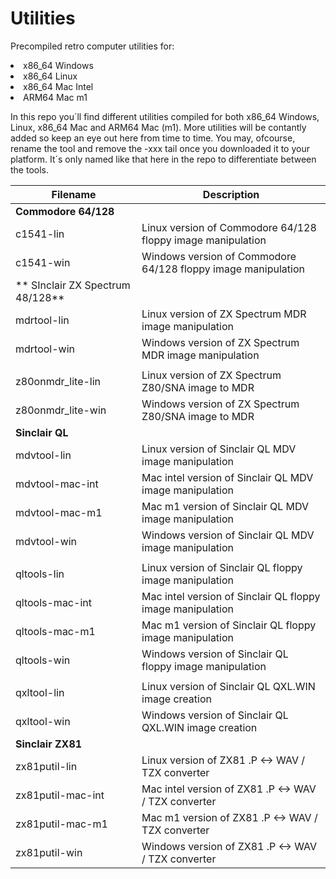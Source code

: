 # Utilities
Precompiled retro computer utilities for:

<li>x86_64 Windows
<li>x86_64 Linux
<li>x86_64 Mac Intel
<li>ARM64 Mac m1

In this repo you´ll find different utilities compiled for both x86_64 Windows, Linux, x86_64 Mac and ARM64 Mac (m1). More utilities will be contantly added so keep an eye out here from time to time. You may, ofcourse, rename the tool and remove the -xxx tail once you downloaded it to your platform. It´s only named like that here in the repo to differentiate between the tools.

| Filename  | Description |
| ------------- | ------------- |
| **Commodore 64/128** | |
| c1541-lin | Linux version of Commodore 64/128 floppy image manipulation |
| c1541-win | Windows version of Commodore 64/128 floppy image manipulation |
| ** SInclair ZX Spectrum 48/128** | |
| mdrtool-lin | Linux version of ZX Spectrum MDR image manipulation |
| mdrtool-win | Windows version of ZX Spectrum MDR image manipulation |
| | |
| z80onmdr_lite-lin | Linux version of ZX Spectrum Z80/SNA image to MDR |
| z80onmdr_lite-win | Windows version of ZX Spectrum Z80/SNA image to MDR |
| **Sinclair QL** | |
| mdvtool-lin | Linux version of Sinclair QL MDV image manipulation |
| mdvtool-mac-int | Mac intel version of Sinclair QL MDV image manipulation |
| mdvtool-mac-m1 | Mac m1 version of Sinclair QL MDV image manipulation |
| mdvtool-win | Windows version of Sinclair QL MDV image manipulation |
| | |
| qltools-lin | Linux version of Sinclair QL floppy image manipulation |
| qltools-mac-int | Mac intel version of Sinclair QL floppy image manipulation |
| qltools-mac-m1 | Mac m1 version of Sinclair QL floppy image manipulation |
| qltools-win | Windows version of Sinclair QL floppy image manipulation |
| | |
| qxltool-lin | Linux version of Sinclair QL QXL.WIN image creation |
| qxltool-win | Windows version of Sinclair QL QXL.WIN image creation |
| **Sinclair ZX81** | |
| zx81putil-lin | Linux version of ZX81 .P <-> WAV / TZX converter |
| zx81putil-mac-int | Mac intel version of ZX81 .P <-> WAV / TZX converter |
| zx81putil-mac-m1 | Mac m1 version of ZX81 .P <-> WAV / TZX converter |
| zx81putil-win | Windows version of ZX81 .P <-> WAV / TZX converter |
